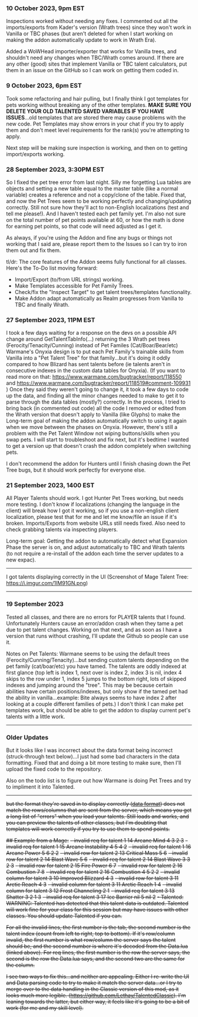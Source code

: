 ### 10 October 2023, 9pm EST
Inspections worked without needing any fixes.  I commented out all the imports/exports from Kader's version (Wrath trees) since they won't work in Vanilla or TBC phases (but aren't deleted for when I start working on making the addon automatically update to work in Wrath Era).

Added a WoWHead importer/exporter that works for Vanilla trees, and shouldn't need any changes when TBC/Wrath comes around.  If there are any other (good) sites that implement Vanilla or TBC talent calculators, put them in an issue on the GitHub so I can work on getting them coded in.

### 9 October 2023, 6pm EST
Took some refactoring and hair pulling, but I finally think I got templates for pets working without breaking any of the other templates.  **MAKE SURE YOU DELETE YOUR OLD TALENTED SAVED VARIABLES IF YOU HAVE ISSUES**...old templates that are stored there may cause problems with the new code.  Pet Templates may show errors in your chat if you try to apply them and don't meet level requirements for the rank(s) you're attempting to apply.

Next step will be making sure inspection is working, and then on to getting import/exports working.

### 28 September 2023, 3:30PM EST
So I fixed the pet tree error from last night.  Silly me forgetting Lua tables are objects and setting a new table equal to the master table (like a normal variable) creates a reference and not a copy/clone of the table.  Fixed that, and now the Pet Trees seem to be working perfectly and changing/updating correctly.  Still not sure how they'll act to non-English localizations (test and tell me please!).  And I haven't tested each pet family yet.  I'm also not sure on the total number of pet points available at 60, or how the math is done for earning pet points, so that code will need adjusted as I get it.

As always, if you're using the Addon and fine any bugs or things not working that I said are, please report them to the Issues so I can try to iron them out and fix them.

tl/dr: The core features of the Addon seems fully functional for all classes. Here's the To-Do list moving forward:
* Import/Export (to/from URL strings) working.
* Make Templates accessible for Pet Family Trees.
* Check/fix the "Inspect Target" to get talent trees/templates functionality.
* Make Addon adapt automatically as Realm progresses from Vanilla to TBC and finally Wrath.

### 27 September 2023, 11PM EST
I took a few days waiting for a response on the devs on a possible API change around GetTalentTabInfo(...) returning the 3 Wrath pet trees (Ferocity/Tenacity/Cunning) instead of Pet Familes (Cat/Boar/Bear/etc)  Warmane's Onyxia design is to put each Pet Family's trainable skills from Vanilla into a "Pet Talent Tree" for that family...but it's doing it oddly compared to how Blizard has sent talents before (ie talents aren't in consecutive indexes in the custom data tables for Onyxia).  (If you want to read more on that: https://www.warmane.com/bugtracker/report/118550 and https://www.warmane.com/bugtracker/report/118519#comment-109931 )  Once they said they weren't going to change it, it took a few days to code up the data, and finding all the minor changes needed to make to get it to parse through the data tables (mostly?) correctly.  In the process, I tried to bring back (in commented out code) all the code I removed or edited from the Wrath version that doesn't apply to Vanilla (like Glyphs) to make the Long-term goal of making the addon automatically switch to using it again when we move between the phases on Onyxia. However, there's still a problem with the Pet Talent Window not wiping buttons/skills when you swap pets. I will start to troubleshoot and fix next, but it's bedtime I wanted to get a version up that doesn't crash the addon completely when switching pets.

I don't recommend the addon for Hunters until I finish chasing down the Pet Tree bugs, but it should work perfectly for everyone else.

### 21 September 2023, 1400 EST
All Player Talents should work.  I got Hunter Pet Trees working, but needs more testing.  I don't know if localizations (changing the language in the client) will break how I got it working, so if you use a non-english client localization, please test that for me and let me know/file an issue if it's broken.  Imports/Exports from website URLs still needs fixed.  Also need to check grabbing talents via inspecting players.

Long-term goal:  Getting the addon to automatically detect what Expansion Phase the server is on, and adjust automatically to TBC and Wrath talents (to not require a re-install of the addon each time the server updates to a new expac).

----
I got talents displaying correctly in the UI (Screenshot of Mage Talent Tree: https://i.imgur.com/1IM91GN.png) 

----
### 19 September 2023
Tested all classes, and there are no errors for PLAYER talents that I found.  Unfortunately Hunters cause an error/addon crash when they tame a pet due to pet talent changes.  Working on that next, and as soon as I have a version that runs without crashing, I'll update the Github so people can use it.

Notes on Pet Talents: Warmane seems to be using the default trees (Ferocity/Cunning/Tenacity)...but sending custom talents depending on the pet family (cat/boar/etc) you have tamed.  The talents are oddly indexed at first glance (top left is index 1, next over is index 2, index 3 is nil, index 4 skips to the row under 1, index 5 jumps to the bottom right, lots of skipped indexes and jumping around the "tree".  This may be because certain abilities have certain positions/indexes, but only show if the tamed pet had the ability in vanilla...example: Bite always seems to have index 2 after looking at a couple different families of pets.)  I don't think I can make pet templates work, but should be able to get the addon to display current pet's talents with a little work.


----
### Older Updates
But it looks like I was incorrect about the data format being incorrect (struck-through text below)...I just had some bad characters in the data formatting.  Fixed that and doing a bit more testing to make sure, then I'll upload the fixed code to the repository.

Also on the todo list is to figure out how Warmane is doing Pet Trees and try to impliment it into Talented.

-----

~~but the format they're saved in to display correctly ([data format](https://github.com/LezChap/Talented_Onyxia/blob/cedd5158518a7d079d9de97a0acf86998925b6f3/Talented/Data.lua#L23-L34)) does not match the rows/columns that are sent from the server, which means you get a long list of "errors" when you load your talents.  Still loads and works, and you can preview the talents of other classes, but I'm doubting that templates will work correctly if you try to use them to spend points.~~

~~## Example from a Mage:~~
~~- invalid req for talent 1 14 Arcane Mind 4 3 2 3~~
~~- invalid req for talent 1 15 Arcane Instability 4 5 4 2~~
~~- invalid req for talent 1 16 Arcane Power 5 6 2 2~~
~~- invalid row for talent 2 13 Critical Mass 5 6~~
~~- invalid row for talent 2 14 Blast Wave 5 6~~
~~- invalid req for talent 2 14 Blast Wave 3 3 2 3~~
~~- invalid row for talent 2 15 Fire Power 6 7~~
~~- invalid row for talent 2 16 Combustion 7 8~~
~~- invalid req for talent 2 16 Combustion 4 5 2 2~~
~~- invalid column for talent 3 10 Improved Blizzard 4 3~~
~~- invalid row for talent 3 11 Arctic Reach 4 3~~
~~- invalid column for talent 3 11 Arctic Reach 1 4~~
~~- invalid column for talent 3 12 Frost Channeling 2 1~~
~~- invalid req for talent 3 13 Shatter 3 2 1 3~~
~~- invalid req for talent 3 17 Ice Barrier nil 5 nil 2~~
~~- Talented: WARNING: Talented has detected that this talent data is outdated.  Talented will work fine for your class for this session but may have issues with other classes.  You should update Talented if you can.~~

~~For all the invalid lines, the first number is the tab, the second number is the talent index (count from left to right, top to bottom).  If it's row/column invalid, the first number is what row/column the server says the talent should be, and the second number is where it's decoded from the Data.lua (linked above).  For req lines, the first number is the row the server says, the second is the row the Data.lua says, and the second two are the same for the column.~~

~~I see two ways to fix this...and neither are appealing.  Either I re-write the UI and Data parsing code to try to make it match the server data...or I try to merge over to the data handling in the Classic version of this mod, as it looks much more legible. (https://github.com/Lethay/TalentedClassic).  I'm leaning towards the latter, but either way, it feels like it's going to be a bit of work (for me and my skill level).~~
